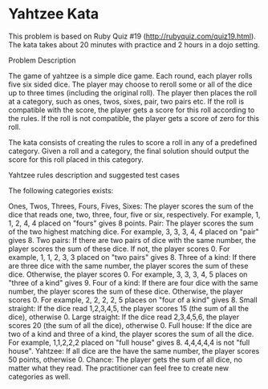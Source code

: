 # Yahtzee Kata

This problem is based on Ruby Quiz #19 (http://rubyquiz.com/quiz19.html). The kata takes about 20 minutes with practice and 2 hours in a dojo setting.

Problem Description

The game of yahtzee is a simple dice game. Each round, each player rolls five six sided dice. The player may choose to reroll some or all of the dice up to three times (including the original roll). The player then places the roll at a category, such as ones, twos, sixes, pair, two pairs etc. If the roll is compatible with the score, the player gets a score for this roll according to the rules. If the roll is not compatible, the player gets a score of zero for this roll.

The kata consists of creating the rules to score a roll in any of a predefined category. Given a roll and a category, the final solution should output the score for this roll placed in this category.

Yahtzee rules description and suggested test cases

The following categories exists:

Ones, Twos, Threes, Fours, Fives, Sixes: The player scores the sum of the dice that reads one, two, three, four, five or six, respectively. For example, 1, 1, 2, 4, 4 placed on "fours" gives 8 points.
Pair: The player scores the sum of the two highest matching dice. For example, 3, 3, 3, 4, 4 placed on "pair" gives 8.
Two pairs: If there are two pairs of dice with the same number, the player scores the sum of these dice. If not, the player scores 0. For example, 1, 1, 2, 3, 3 placed on "two pairs" gives 8.
Three of a kind: If there are three dice with the same number, the player scores the sum of these dice. Otherwise, the player scores 0. For example, 3, 3, 3, 4, 5 places on "three of a kind" gives 9.
Four of a kind: If there are four dice with the same number, the player scores the sum of these dice. Otherwise, the player scores 0. For example, 2, 2, 2, 2, 5 places on "four of a kind" gives 8.
Small straight: If the dice read 1,2,3,4,5, the player scores 15 (the sum of all the dice), otherwise 0.
Large straight: If the dice read 2,3,4,5,6, the player scores 20 (the sum of all the dice), otherwise 0.
Full house: If the dice are two of a kind and three of a kind, the player scores the sum of all the dice. For example, 1,1,2,2,2 placed on "full house" gives 8. 4,4,4,4,4 is not "full house".
Yahtzee: If all dice are the have the same number, the player scores 50 points, otherwise 0.
Chance: The player gets the sum of all dice, no matter what they read.
The practitioner can feel free to create new categories as well.